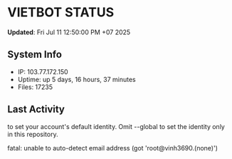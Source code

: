 # VIETBOT STATUS
**Updated**: Fri Jul 11 12:50:00 PM +07 2025

## System Info
- IP: 103.77.172.150
- Uptime: up 5 days, 16 hours, 37 minutes
- Files: 17235

## Last Activity

to set your account's default identity.
Omit --global to set the identity only in this repository.

fatal: unable to auto-detect email address (got 'root@vinh3690.(none)')
